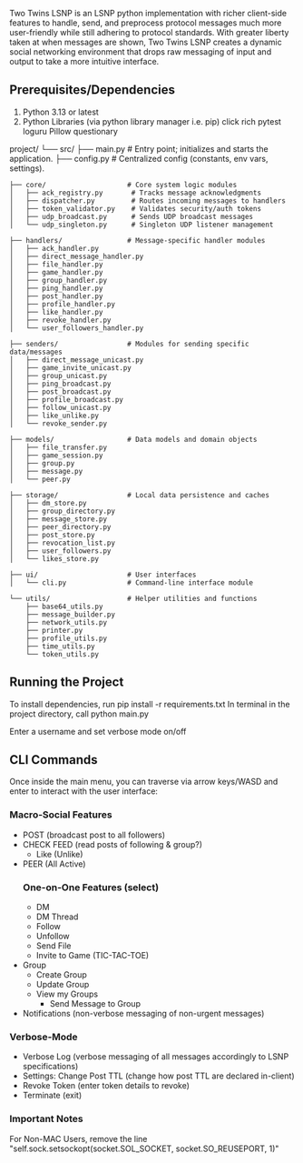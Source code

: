 Two Twins LSNP is an LSNP python implementation with richer client-side features to handle, send, and preprocess protocol messages much more user-friendly while still adhering to protocol standards. With greater liberty taken at when messages are shown, Two Twins LSNP creates a dynamic social networking environment that drops raw messaging of input and output to take a more intuitive interface.

## Prerequisites/Dependencies
1. Python 3.13 or latest
2. Python Libraries (via python library manager i.e. pip)
	click
	rich
	pytest
	loguru
	Pillow
	questionary

project/
└── src/
    ├── main.py                  # Entry point; initializes and starts the application.
    ├── config.py                # Centralized config (constants, env vars, settings).

    ├── core/                    # Core system logic modules
    │   ├── ack_registry.py       # Tracks message acknowledgments
    │   ├── dispatcher.py         # Routes incoming messages to handlers
    │   ├── token_validator.py    # Validates security/auth tokens
    │   ├── udp_broadcast.py      # Sends UDP broadcast messages
    │   └── udp_singleton.py      # Singleton UDP listener management

    ├── handlers/                # Message-specific handler modules
    │   ├── ack_handler.py
    │   ├── direct_message_handler.py
    │   ├── file_handler.py
    │   ├── game_handler.py
    │   ├── group_handler.py
    │   ├── ping_handler.py
    │   ├── post_handler.py
    │   ├── profile_handler.py
    │   ├── like_handler.py
    │   ├── revoke_handler.py
    │   └── user_followers_handler.py

    ├── senders/                 # Modules for sending specific data/messages
    │   ├── direct_message_unicast.py
    │   ├── game_invite_unicast.py
    │   ├── group_unicast.py
    │   ├── ping_broadcast.py
    │   ├── post_broadcast.py
    │   ├── profile_broadcast.py
    │   ├── follow_unicast.py
    │   ├── like_unlike.py
    │   └── revoke_sender.py

    ├── models/                  # Data models and domain objects
    │   ├── file_transfer.py
    │   ├── game_session.py
    │   ├── group.py
    │   ├── message.py
    │   └── peer.py

    ├── storage/                 # Local data persistence and caches
    │   ├── dm_store.py
    │   ├── group_directory.py
    │   ├── message_store.py
    │   ├── peer_directory.py
    │   ├── post_store.py
    │   ├── revocation_list.py
    │   ├── user_followers.py
    │   └── likes_store.py

    ├── ui/                      # User interfaces
    │   └── cli.py               # Command-line interface module

    └── utils/                   # Helper utilities and functions
        ├── base64_utils.py
        ├── message_builder.py
        ├── network_utils.py
        ├── printer.py
        ├── profile_utils.py
        ├── time_utils.py
        └── token_utils.py

	

## Running the Project
To install dependencies, run pip install -r requirements.txt
In terminal in the project directory, call python main.py

Enter a username and set verbose mode on/off

## CLI Commands

Once inside the main menu, you can traverse via arrow keys/WASD and enter to interact with the user interface:

### Macro-Social Features
- POST (broadcast post to all followers)
- CHECK FEED (read posts of following & group?)
	- Like (Unlike)
- PEER (All Active)
	### One-on-One Features (select)
	- DM
	- DM Thread
	- Follow
	- Unfollow
	- Send File
	- Invite to Game (TIC-TAC-TOE)
- Group
	- Create Group
	- Update Group
	- View my Groups
		- Send Message to Group
- Notifications (non-verbose messaging of non-urgent messages)

### Verbose-Mode
- Verbose Log (verbose messaging of all messages accordingly to LSNP specifications)
- Settings: Change Post TTL (change how post TTL are declared in-client)
- Revoke Token (enter token details to revoke)
- Terminate (exit)

### Important Notes
For Non-MAC Users, remove the line "self.sock.setsockopt(socket.SOL_SOCKET, socket.SO_REUSEPORT, 1)"





